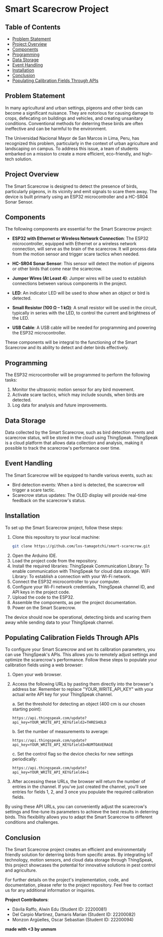 # Smart Scarecrow Project

## Table of Contents
- [Problem Statement](#problem-statement)
- [Project Overview](#project-overview)
- [Components](#components)
- [Programming](#programming)
- [Data Storage](#data-storage)
- [Event Handling](#event-handling)
- [Installation](#installation)
- [Conclusion](#conclusion)
- [Populating Calibration Fields Through APIs](#populating-calibration-fields-through-apis)

## Problem Statement

In many agricultural and urban settings, pigeons and other birds can become a significant nuisance. They are notorious for causing damage to crops, defecating on buildings and vehicles, and creating unsanitary conditions. Conventional methods for deterring these birds are often ineffective and can be harmful to the environment.

The Universidad Nacional Mayor de San Marcos in Lima, Peru, has recognized this problem, particularly in the context of urban agriculture and landscaping on campus. To address this issue, a team of  students embarked on a mission to create a more efficient, eco-friendly, and high-tech solution.

## Project Overview

The Smart Scarecrow is designed to detect the presence of birds, particularly pigeons, in its vicinity and emit signals to scare them away. The device is built primarly using an ESP32 microcontroller and a HC-SR04 Sonar Sensor.

## Components

The following components are essential for the Smart Scarecrow project:

- **ESP32 with Ethernet or Wireless Network Connection**: The ESP32 microcontroller, equipped with Ethernet or a wireless network connection, will serve as the brain of the scarecrow. It will process data from the motion sensor and trigger scare tactics when needed.

- **HC-SR04 Sonar Sensor**: This sensor will detect the motion of pigeons or other birds that come near the scarecrow.

- **Jumper Wires (At Least 4)**: Jumper wires will be used to establish connections between various components in the project.

- **LED**: An indicator LED will be used to show when an object or bird is detected.

- **Small Resistor (100 Ω – 1 kΩ)**: A small resistor will be used in the circuit, typically in series with the LED, to control the current and brightness of the LED.

- **USB Cable**: A USB cable will be needed for programming and powering the ESP32 microcontroller.

These components will be integral to the functioning of the Smart Scarecrow and its ability to detect and deter birds effectively.


## Programming

The ESP32 microcontroller will be programmed to perform the following tasks:

1. Monitor the ultrasonic motion sensor for any bird movement.
2. Activate scare tactics, which may include sounds, when birds are detected.
3. Log data for analysis and future improvements.

## Data Storage

Data collected by the Smart Scarecrow, such as bird detection events and scarecrow status, will be stored in the cloud using ThingSpeak. ThingSpeak is a cloud platform that allows data collection and analysis, making it possible to track the scarecrow's performance over time.

## Event Handling

The Smart Scarecrow will be equipped to handle various events, such as:

- Bird detection events: When a bird is detected, the scarecrow will trigger a scare tactic.
- Scarecrow status updates: The OLED display will provide real-time feedback on the scarecrow's status.

## Installation

To set up the Smart Scarecrow project, follow these steps:

1. Clone this repository to your local machine:
   ```bash
   git clone https://github.com/los-tamagotchi/smart-scarecrow.git
   
2. Open the Arduino IDE.
3. Load the project code from the repository.
4. Install the required libraries:
   ThingSpeak Communication Library: To enable communication with ThingSpeak for cloud data storage.
  WiFi Library: To establish a connection with your Wi-Fi network.
5. Connect the ESP32 microcontroller to your computer.
6. Configure your Wi-Fi network credentials, ThingSpeak channel ID, and API keys in the project code.
7. Upload the code to the ESP32.
8. Assemble the components, as per the project documentation.
9. Power on the Smart Scarecrow.

The device should now be operational, detecting birds and scaring them away while sending data to your ThingSpeak channel.

## Populating Calibration Fields Through APIs

To configure your Smart Scarecrow and set its calibration parameters, you can use ThingSpeak's APIs. This allows you to remotely adjust settings and optimize the scarecrow's performance. Follow these steps to populate your calibration fields using a web browser:

1. Open your web browser.

2. Access the following URLs by pasting them directly into the browser's address bar. Remember to replace "YOUR_WRITE_API_KEY" with your actual write API key for your ThingSpeak channel.

    a. Set the threshold for detecting an object (400 cm is our chosen starting point):
    ```
    https://api.thingspeak.com/update?api_key=YOUR_WRITE_API_KEY&field2=THRESHOLD
    ```

    b. Set the number of measurements to average:
    ```
    https://api.thingspeak.com/update?api_key=YOUR_WRITE_API_KEY&field3=NUMTOAVERAGE
    ```

    c. Set the control flag so the device checks for new settings periodically:
    ```
    https://api.thingspeak.com/update?api_key=YOUR_WRITE_API_KEY&field4=1
    ```

3. After accessing these URLs, the browser will return the number of entries in the channel. If you've just created the channel, you'll see entries for fields 1, 2, and 3 once you populate the required calibration fields.

By using these API URLs, you can conveniently adjust the scarecrow's settings and fine-tune its parameters to achieve the best results in deterring birds. This flexibility allows you to adapt the Smart Scarecrow to different conditions and challenges.


## Conclusion
The Smart Scarecrow project creates an efficient and environmentally friendly solution for deterring birds from specific areas. By integrating IoT technology, motion sensors, and cloud data storage through ThingSpeak, this project showcases the potential for innovative solutions in pest control and agriculture.

For further details on the project's implementation, code, and documentation, please refer to the project repository. Feel free to contact us for any additional information or inquiries.


**Project Contributors**:
- Dávila Raffo, Alwin Edu (Student ID: 22200081)
- Del Carpio Martinez, Damaris Marian (Student ID: 22200082)
- Monzon Argüelles, Oscar Sebastian (Student ID: 22200094)




**made with <3 by unmsm**
